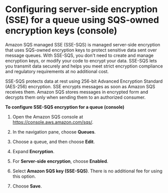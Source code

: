 # Configuring server\-side encryption \(SSE\) for a queue using SQS\-owned encryption keys \(console\)<a name="sqs-configure-sqs-sse-queue"></a>

Amazon SQS managed SSE \(SSE\-SQS\) is managed server\-side encryption that uses SQS\-owned encryption keys to protect sensitive data sent over message queues\. With SSE\-SQS, you don't need to create and manage encryption keys, or modify your code to encrypt your data\. SSE\-SQS lets you transmit data securely and helps you meet strict encryption compliance and regulatory requirements at no additional cost\.

SSE\-SQS protects data at rest using 256\-bit Advanced Encryption Standard \(AES\-256\) encryption\. SSE encrypts messages as soon as Amazon SQS receives them\. Amazon SQS stores messages in encrypted form and decrypts them only when sending them to an authorized consumer\.

**To configure SSE\-SQS encryption for a queue \(console\)**

1. Open the Amazon SQS console at [https://console\.aws\.amazon\.com/sqs/](https://console.aws.amazon.com/sqs/)\.

1. In the navigation pane, choose **Queues**\.

1. Choose a queue, and then choose **Edit**\.

1. Expand **Encryption**\.

1. For **Server\-side encryption**, choose **Enabled**\.

1. Select **Amazon SQS key \(SSE\-SQS\)**\. There is no additional fee for using this option\.

1. Choose **Save**\.